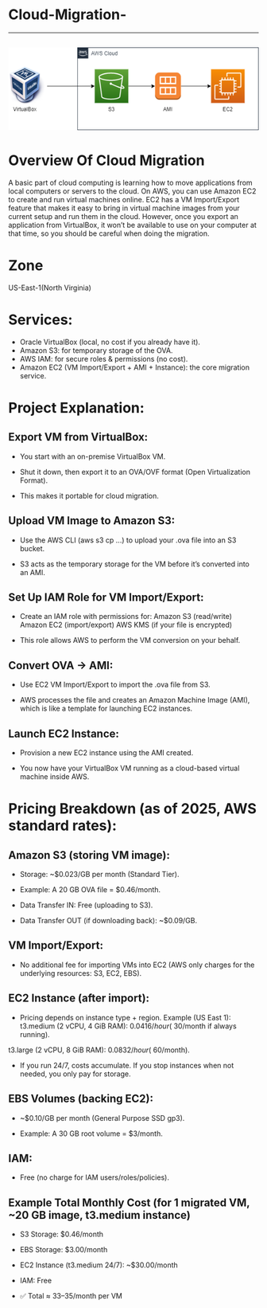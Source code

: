 # Cloud-Migration-

---
![alt text](image-1.png)
---

# Overview Of Cloud Migration
A basic part of cloud computing is learning how to move applications from local computers or servers to the cloud. On AWS, you can use Amazon EC2 to create and run virtual machines online. EC2 has a VM Import/Export feature that makes it easy to bring in virtual machine images from your current setup and run them in the cloud. However, once you export an application from VirtualBox, it won’t be available to use on your computer at that time, so you should be careful when doing the migration.

# Zone
US-East-1(North Virginia)

# Services:
- Oracle VirtualBox (local, no cost if you already have it).
- Amazon S3: for temporary storage of the OVA.
- AWS IAM: for secure roles & permissions (no cost).
- Amazon EC2 (VM Import/Export + AMI + Instance): the core migration service.

# Project Explanation:
## Export VM from VirtualBox:
- You start with an on-premise VirtualBox VM.

- Shut it down, then export it to an OVA/OVF format (Open Virtualization Format).

- This makes it portable for cloud migration.
## Upload VM Image to Amazon S3:
- Use the AWS CLI (aws s3 cp ...) to upload your .ova file into an S3 bucket.

- S3 acts as the temporary storage for the VM before it’s converted into an AMI.
## Set Up IAM Role for VM Import/Export:
- Create an IAM role with permissions for:
  Amazon S3 (read/write)
  Amazon EC2 (import/export)
  AWS KMS (if your file is encrypted)

- This role allows AWS to perform the VM conversion on your behalf.
## Convert OVA → AMI:
- Use EC2 VM Import/Export to import the .ova file from S3.

- AWS processes the file and creates an Amazon Machine Image (AMI), which is like a template for launching EC2 instances.
## Launch EC2 Instance:
- Provision a new EC2 instance using the AMI created.

- You now have your VirtualBox VM running as a cloud-based virtual machine inside AWS.


# Pricing Breakdown (as of 2025, AWS standard rates):
## Amazon S3 (storing VM image):
- Storage: ~$0.023/GB per month (Standard Tier).

- Example: A 20 GB OVA file = $0.46/month.

- Data Transfer IN: Free (uploading to S3).

- Data Transfer OUT (if downloading back): ~$0.09/GB.
## VM Import/Export:
- No additional fee for importing VMs into EC2 (AWS only charges for the underlying resources: S3, EC2, EBS).
## EC2 Instance (after import):
- Pricing depends on instance type + region.
Example (US East 1):
t3.medium (2 vCPU, 4 GiB RAM): $0.0416/hour (~$30/month if always running).

t3.large (2 vCPU, 8 GiB RAM): $0.0832/hour (~$60/month).

- If you run 24/7, costs accumulate. If you stop instances when not needed, you only pay for storage.
## EBS Volumes (backing EC2):
- ~$0.10/GB per month (General Purpose SSD gp3).

- Example: A 30 GB root volume = $3/month.
## IAM:
- Free (no charge for IAM users/roles/policies).
## Example Total Monthly Cost (for 1 migrated VM, ~20 GB image, t3.medium instance)
- S3 Storage: $0.46/month

- EBS Storage: $3.00/month

- EC2 Instance (t3.medium 24/7): ~$30.00/month

- IAM: Free
- ✅ Total ≈ $33–$35/month per VM